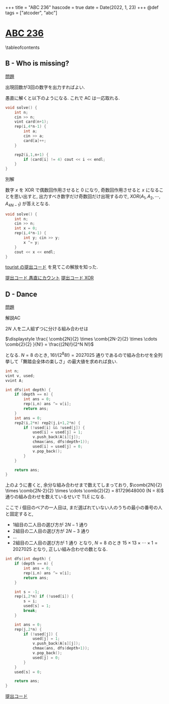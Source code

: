 +++
title = "ABC 236"
hascode = true
date = Date(2022, 1, 23)
+++
@def tags = ["atcoder", "abc"]

# [ABC 236](https://atcoder.jp/contests/abc236)

\tableofcontents

## B - Who is missing?

[問題](https://atcoder.jp/contests/abc236/tasks/abc236_b)

出現回数が3回の数字を出力すればよい.

愚直に解くと以下のようになる. これで AC は一応取れる.
```cpp
void solve() {
    int n;
    cin >> n;
    vint card(n+1);
    rep(i,4*n-1) {
        int a;
        cin >> a;
        card[a]++;
    }

    rep2(i,1,n+1) {
        if (card[i] != 4) cout << i << endl;
    }
}
```


別解

数字 $x$ を XOR で偶数回作用させると 0 になり, 奇数回作用させると $x$ になることを思い出すと,
出力すべき数字だけ奇数回だけ出現するので, $XOR(A_1, A_2, \cdots, A_{4N-1})$ が答えとなる.

```cpp
void solve() {
    int n;
    cin >> n;
    int x = 0;
    rep(i,4*n-1) {
        int y; cin >> y;
        x ^= y;
    }
    cout << x << endl;
}
```

[tourist の提出コード](https://atcoder.jp/contests/abc236/submissions/28719049) を見てこの解放を知った.

[提出コード 愚直にカウント](https://atcoder.jp/contests/abc236/submissions/28723521)
[提出コード XOR](https://atcoder.jp/contests/abc236/submissions/28760849)

## D - Dance

[問題](https://atcoder.jp/contests/abc236/tasks/abc236_d)

解説AC

$2N$ 人を二人組ずつに分ける組み合わせは

$\displaystyle \frac{ \comb{2N}{2} \times \comb{2N-2}{2} \times \cdots \comb{2}{2} }{N!} = \frac{(2N)!}{2^N N!}$


となる. $N = 8$ のとき, $16! / (2^8 8!) = 2027025$ 通りであるので組み合わせを全列挙して「舞踏会全体の楽しさ」の最大値を求めれば良い.

```cpp
int n;
vint v, used;
vvint A;

int dfs(int depth) {
    if (depth == n) {
        int ans = 0;
        rep(i,n) ans ^= v[i];
        return ans;
    }
    int ans = 0;
    rep2(i,2*n) rep2(j,i+1,2*n) {
        if (!used[i] && !used[j]) {
            used[i] = used[j] = 1;
            v.push_back(A[i][j]);
            chmax(ans, dfs(depth+1));
            used[i] = used[j] = 0;
            v.pop_back();
        }
    }

    return ans;
}
```

上のように書くと, 余分な組み合わせまで数えてしまっており, $\comb{2N}{2} \times \comb{2N-2}{2} \times \cdots \comb{2}{2} = 81729648000 (N = 8)$ 通りの組み合わせを数えているせいで TLE になる.

ここで $i$ 個目のペアの一人目は, まだ選ばれていない人のうちの最小の番号の人と固定すると,
- 1組目の二人目の選び方が $2N-1$ 通り
- 2組目の二人目の選び方が $2N-3$ 通り
- ...
- 2組目の二人目の選び方が $1$ 通り
となり, $N = 8$ のとき $15 \times 13 \times \cdots \times 1 = 2027025$ となり, 正しい組み合わせの数となる.

```cpp
int dfs(int depth) {
    if (depth == n) {
        int ans = 0;
        rep(i,n) ans ^= v[i];
        return ans;
    }

    int s = -1;
    rep(i,2*n) if (!used[i]) {
        s = i;
        used[s] = 1;
        break;
    }

    int ans = 0;
    rep(j,2*n) {
        if (!used[j]) {
            used[j] = 1;
            v.push_back(A[s][j]);
            chmax(ans, dfs(depth+1));
            v.pop_back();
            used[j] = 0;
        }
    }
    used[s] = 0;

    return ans;
}
```

[提出コード](https://atcoder.jp/contests/abc236/submissions/28758809)
